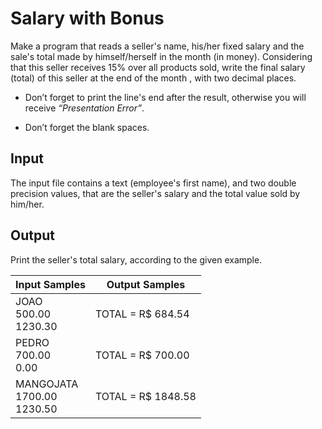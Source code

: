 # Salary with Bonus
Make a program that reads a seller's name, his/her fixed salary and the sale's total made by himself/herself in the month (in money). Considering that this seller receives 15% over all products sold, write the final salary (total) of this seller at the end of the month , with two decimal places.

- Don’t forget to print the line's end after the result, otherwise you will receive *“Presentation Error”*.

- Don’t forget the blank spaces.

## Input
The input file contains a text (employee's first name), and two double precision values, that are the seller's salary and the total value sold by him/her.

## Output
Print the seller's total salary, according to the given example.

|           Input Samples           |   Output Samples   |
|-----------------------------------|--------------------|
| JOAO<br> 500.00<br> 1230.30       | TOTAL = R$ 684.54  |
| PEDRO<br> 700.00<br> 0.00         | TOTAL = R$ 700.00  |
| MANGOJATA<br> 1700.00<br> 1230.50 | TOTAL = R$ 1848.58 |
